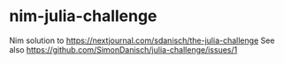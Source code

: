 # nim-julia-challenge

Nim solution to https://nextjournal.com/sdanisch/the-julia-challenge
See also https://github.com/SimonDanisch/julia-challenge/issues/1
